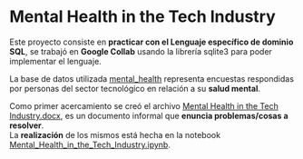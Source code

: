 # Mental Health in the Tech Industry
Este proyecto consiste en **practicar con el Lenguaje específico de dominio SQL**, se trabajó en **Google Collab** usando la librería sqlite3 para poder implementar el lenguaje. <br>

La base de datos utilizada [mental_health](https://github.com/LautaroOchotorena/Mental-Health-in-the-Tech-Industry-en-curso-/blob/main/mental_health.sqlite) representa encuestas respondidas por personas del sector tecnológico en relación a su **salud mental**. <br>

Como primer acercamiento se creó el archivo [Mental Health in the Tech Industry.docx](https://github.com/LautaroOchotorena/Mental-Health-in-the-Tech-Industry-en-curso-/blob/main/Mental%20Health%20in%20the%20Tech%20Industry.docx), es un documento informal que **enuncia problemas/cosas a resolver**.  <br>
La **realización** de los mismos está hecha en la notebook [Mental_Health_in_the_Tech_Industry.ipynb](https://github.com/LautaroOchotorena/Mental-Health-in-the-Tech-Industry-en-curso-/blob/main/Mental_Health_in_the_Tech_Industry.ipynb).
